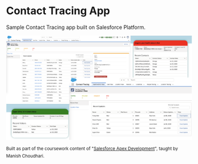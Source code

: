 # Contact Tracing App

Sample Contact Tracing app built on Salesforce Platform.

![Contact_Tracing_App](/screenshots/screenshots.png)


<sup> Built as part of the coursework content of "[Salesforce Apex Development](https://www.udemy.com/course/salesforce-development)", taught by Manish Choudhari. </sup>






